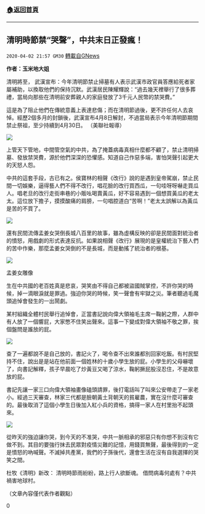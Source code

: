 ###  [:house:返回首頁](https://github.com/ourhimalayas/txt)
---

## 清明時節禁“哭聲”，中共末日正發瘋！
`2020-04-02 21:57 GM30` [轉載自GNews](https://gnews.org/zh-hant/159590/)

**作者：玉米地大姐**

清明將至， 武漢宣布：今年清明節禁止掃墓有人表示武漢市政官員答應給死者家屬補助，以換取他們的保持沉默。武漢居民陳耀輝說：“過去幾天裡舉行了很多葬禮，當局向那些在清明前安葬親人的家庭發放了3千元人民幣的禁哭費。”

這是為了阻止他們在傳統意義上表達悲傷；而在清明節過後，更不許任何人去哀悼。經歷2個多月的封鎖後，武漢宣布4月8日解封，不過當局表示今年清明節期間禁止祭祖，至少持續到4月30日。 （美聯社報導）

![](https://s3-ap-northeast-1.amazonaws.com/news.guo.offload.media/wp-content/uploads/2020/04/01214740/1-12.jpg)

上管天下管地，中間管空氣的中共，為了掩蓋病毒真相什麼都不顧了，禁止清明掃墓、發放禁哭費，源於他們深深的恐懼感。知道自己作惡多端，害怕哭聲引起更大的天怒人怨。

中共的這套手段，古已有之。侯寶林的相聲《改行》說的是遇到皇帝駕崩，禁止民間一切娛樂，逼得藝人們不得不改行，唱花臉的改行買西瓜，一句哇呀呀嚇走買瓜人。唱老旦的改行走街串巷的小販吆喝賣黃瓜，好不容易遇到一個想買黃瓜的老太太。這位放下擔子，摸摸酸痛的肩膀，一句唱腔道白“苦啊！”老太太誤解以為黃瓜是苦的不買了。

![](https://s3-ap-northeast-1.amazonaws.com/news.guo.offload.media/wp-content/uploads/2020/04/01214842/2-7.jpg)

還有民間流傳孟姜女哭倒長城八百里的故事，雖為虛構反映的卻是民間面對統治者的憤怒，用戲劇的形式表達反抗。如果說相聲《改行》展現的是皇權統治下藝人們的苦中作樂，那麼孟姜女哭倒的不是長城，而是動搖了統治者的根基。

![](https://s3-ap-northeast-1.amazonaws.com/news.guo.offload.media/wp-content/uploads/2020/04/01214936/3-5.jpg)

孟姜女雕像

生在中共國的老百姓真是悲哀，哭笑由不得自己都被盜國賊掌控，不許你哭的時候，掉一滴眼淚就是罪過。強迫你哭的時候，笑一聲會有牢獄之災。筆者聽過毛魔頭追悼會發生的一出鬧劇。

某村組織全體村民舉行追悼會，正當書記說向偉大領袖毛主席一鞠躬之際，人群中有人放了一個響屁，大家憋不住笑出聲來。這事一下變成對偉大領袖不敬之罪，挨個盤問是誰放的屁。

![](https://s3-ap-northeast-1.amazonaws.com/news.guo.offload.media/wp-content/uploads/2020/04/01215023/4-2.jpg)

查了一遍都說不是自己放的，書記火了，喝令查不出來誰都別回家吃飯。有村民堅持不住，說出是是站在他前面一個姓林的十歲小學生放的屁。小學生的父母嚇壞了，向書記解釋，孩子早晨吃了炒黃豆又喝了涼水，鞠躬撅屁股沒忍住，不是故意放的屁。

書記先讓一家三口向偉大領袖畫像磕頭請罪，後打電話叫了叫來公安帶走了一家老小。經過三天審查，林家三代都是臉朝黃土背朝天的貧雇農，實在沒什麼可審查的。最後取消了這個小學生日後加入紅小兵的資格，搞得一家人在村里抬不起頭來。

![](https://s3-ap-northeast-1.amazonaws.com/news.guo.offload.media/wp-content/uploads/2020/04/01215101/5.jpg)

從昨天的強迫讓你哭，到今天的不准哭，中共一脈相承的邪惡只有你想不到沒有它做不到。其目的要強行抹去民眾對疫情災難的記憶，用錢買無聲，最後得到的一定是憤怒的吶喊聲。不滅掉共產黨，我們的子孫後代，還會生活在沒有自我選擇的哭笑之間。

杜牧《清明》新改： 
清明時節雨紛紛，路上行人欲斷魂。 
借問病毒何處有？中共禍害地球村。

（文章內容僅代表作者觀點）

0
